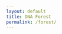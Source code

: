 ```yaml
---
layout: default
title: DNA Forest
permalink: /forest/
---
```


<canvas id="forestCanvas" width="800" height="600"></canvas>
<script src="{{ '/assets/forest.js' | relative_url }}"></script>
